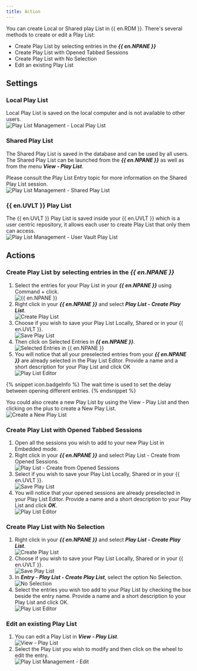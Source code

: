 ```yaml
---
title: Action
---
```

You can create Local or Shared play List in {{ en.RDM }}. There's several methods to create or edit a Play List:  

* Create Play List by selecting entries in the ***{{ en.NPANE }}*** 
* Create Play List with Opened Tabbed Sessions 
* Create Play List with No Selection 
* Edit an existing Play List 

## Settings 

### Local Play List 

Local Play List is saved on the local computer and is not available to other users.  
![Play List Management - Local Play List](https://webdevolutions.azureedge.net/docs/en/rdm/mac/clip10360.png) 

### Shared Play List  


The Shared Play List is saved in the database and can be used by all users. The Shared Play List can be launched from the ***{{ en.NPANE }}*** as well as from the menu ***View - Play List***.  

Please consult the Play List Entry topic for more information on the Shared Play List session.  
![Play List Management - Shared Play List](https://webdevolutions.azureedge.net/docs/en/rdm/mac/clip10361.png) 

### {{ en.UVLT }} Play List 

The {{ en.UVLT }} Play List is saved inside your {{ en.UVLT }} which is a user centric repository, it allows each user to create Play List that only them can access.  
![Play List Management - User Vault Play List](https://webdevolutions.azureedge.net/docs/en/rdm/mac/clip10362.png) 

## Actions 

### Create Play List by selecting entries in the ***{{ en.NPANE }}***  

1. Select the entries for your Play List in your ***{{ en.NPANE }}*** using Command + click.  
![{{ en.NPANE }}](https://webdevolutions.azureedge.net/docs/en/rdm/mac/clip10111.png) 
1. Right click in your ***{{ en.NPANE }}*** and select ***Play List - Create Play List***.  
![Create Play List](https://webdevolutions.azureedge.net/docs/en/rdm/mac/clip10363.png) 
1. Choose if you wish to save your Play List Locally, Shared or in your {{ en.UVLT }}.  
![Save Play List](https://webdevolutions.azureedge.net/docs/en/rdm/mac/clip10364.png) 
1. Then click on Selected Entries in ***{{ en.NPANE }}***.  
![Selected Entries in ***{{ en.NPANE }}***](https://webdevolutions.azureedge.net/docs/en/rdm/mac/clip10108.png) 
1. You will notice that all your preselected entries from your ***{{ en.NPANE }}*** are already selected in the Play List Editor. Provide a name and a short description for your Play List and click OK  
![Play List Editor](https://webdevolutions.azureedge.net/docs/en/rdm/mac/clip10365.png) 

{% snippet icon.badgeInfo %} 
The wait time is used to set the delay between opening different entries. 
{% endsnippet %}
 
You could also create a new Play List by using the View - Play List and then clicking on the plus to create a New Play List.  
![Create a New Play List](https://webdevolutions.azureedge.net/docs/en/rdm/mac/clip10366.png) 

### Create Play List with Opened Tabbed Sessions 

1. Open all the sessions you wish to add to your new Play List in Embedded mode. 
1. Right click in your ***{{ en.NPANE }}*** and select Play List - Create from Opened Sessions.  
![Play List - Create from Opened Sessions](https://webdevolutions.azureedge.net/docs/en/rdm/mac/clip10367.png) 
1. Select if you wish to save your Play List Locally, Shared or in your {{ en.UVLT }}.  
![Save Play List](https://webdevolutions.azureedge.net/docs/en/rdm/mac/clip10364.png) 
1. You will notice that your opened sessions are already preselected in your Play List Editor. Provide a name and a short description to your Play List and click ***OK***.  
![Play List Editor](https://webdevolutions.azureedge.net/docs/en/rdm/mac/clip10368.png) 

### Create Play List with No Selection 

1. Right click in your ***{{ en.NPANE }}*** and select ***Play List - Create Play List***.  
![Create Play List](https://webdevolutions.azureedge.net/docs/en/rdm/mac/clip10363.png) 
1. Choose if you wish to save your Play List Locally, Shared or in your {{ en.UVLT }}.  
![Save Play List](https://webdevolutions.azureedge.net/docs/en/rdm/mac/clip10364.png) 
1. In ***Entry - Play List - Create Play List***, select the option No Selection.  
![No Selection](https://webdevolutions.azureedge.net/docs/en/rdm/mac/clip10024.png) 
1. Select the entries you wish too add to your Play List by checking the box beside the entry name. Provide a name and a short description to your Play List and click OK.  
![Play List Editor](https://webdevolutions.azureedge.net/docs/en/rdm/mac/clip10025.png) 

### Edit an existing Play List 

1. You can edit a Play List in ***View - Play List***.  
![View - Play List](https://webdevolutions.azureedge.net/docs/en/rdm/mac/clip10369.png) 
1. Select the Play List you wish to modify and then click on the wheel to edit the entry.  
![Play List Management - Edit](https://webdevolutions.azureedge.net/docs/en/rdm/mac/clip10114.png) 
